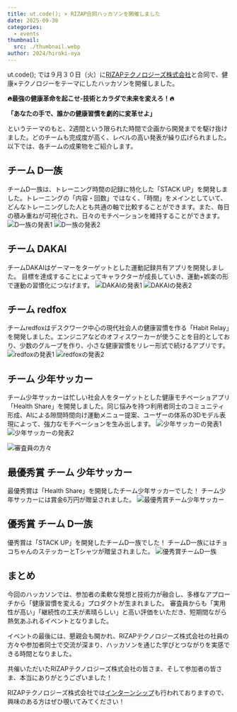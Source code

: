 ```yaml
---
title: ut.code(); × RIZAP合同ハッカソンを開催しました
date: 2025-09-30
categories:
  - events
thumbnail:
  src: ./thumbnail.webp
author: 2024/hiroki-oya
---
```


ut.code(); では９月３０日（火）に[RIZAPテクノロジーズ株式会社](https://www.rizap-tech.co.jp/)と合同で、健康×テクノロジーをテーマにしたハッカソンを開催しました。


**🔥最強の健康革命を起こせ-技術とカラダで未来を変えろ！🔥**

**「あなたの手で、誰かの健康習慣を劇的に変革せよ」**

というテーマのもと、2週間という限られた時間で企画から開発までを駆け抜けました。どのチームも完成度が高く、レベルの高い発表が繰り広げられました。
以下では、各チームの成果物をご紹介します。

## チーム D一族
チームD一族は、トレーニング時間の記録に特化した「STACK UP」を開発しました。トレーニングの「内容・回数」ではなく、「時間」をメインとしていて、どんなトレーニングした人とも共通の軸で比較することができます。また、毎日の積み重ねが可視化され、日々のモチベーションを維持することができます。
![D一族の発表1](./stack-up1.webp)
![D一族の発表2](./stack-up2.webp)


## チーム DAKAI
チームDAKAIはゲーマーをターゲットとした運動記録共有アプリを開発しました。
目標を達成することによってキャラクターが成長していき、運動+娯楽の形で運動の習慣化につなげます。
![DAKAIの発表1](./gym-link1.webp)
![DAKAIの発表2](./gym-link2.webp)


## チーム redfox
チームredfoxはデスクワーク中心の現代社会人の健康習慣を作る「Habit Relay」を開発しました。エンジニアなどのオフィスワーカーが使うことを目的としており、少数のグループを作り、小さな健康習慣をリレー形式で続けるアプリです。
![redfoxの発表1](./habit-relay1.webp)
![redfoxの発表2](./habit-relay2.webp)


## チーム 少年サッカー
チーム少年サッカーは忙しい社会人をターゲットとした健康モチベーショアプリ「Health Share」を開発しました。同じ悩みを持つ利用者同士のコミュニティ形成、AIによる隙間時間向け運動メニュー提案、ユーザーの体系の3Dモデル表現によって、強力なモチベーションを生み出します。
![少年サッカーの発表1](./health-share1.webp)
![少年サッカーの発表2](./health-share2.webp)

![審査員の方々](./judges.webp)


## 最優秀賞 チーム 少年サッカー
最優秀賞は「Health Share」を開発したチーム少年サッカーでした！
チーム少年サッカーには賞金6万円が贈呈されました。
![最優秀賞チーム少年サッカー](./boys-soccer.webp)

## 優秀賞 チーム D一族
優秀賞は「STACK UP」を開発したチームD一族でした！
チームD一族にはチョコちゃんのステッカーとTシャツが贈呈されました。
![優秀賞チームD一族](./d-ichizoku.webp)


## まとめ
今回のハッカソンでは、参加者の柔軟な発想と技術力が融合し、多様なアプローチから「健康習慣を変える」プロダクトが生まれました。
審査員からも「実用性が高い」「継続性の工夫が素晴らしい」と高い評価をいただき、短期間ながら熱気あふれるイベントとなりました。

イベントの最後には、懇親会も開かれ、RIZAPテクノロジーズ株式会社の社員の方々や参加者同士で交流が深まり、ハッカソンを通じた学びとつながりを実感できる時間となりました。

共催いただいたRIZAPテクノロジーズ株式会社の皆さま、そして参加者の皆さま、本当にありがとうございました！

RIZAPテクノロジーズ株式会社では[インターンシップ](https://kikaku-recruit.rizap.jp/rzt_engineer_internship)も行われておりますので、興味のある方はぜひ覗いてみてください！